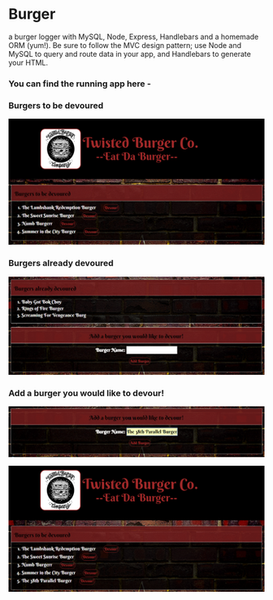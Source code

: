 # Burger
a burger logger with MySQL, Node, Express, Handlebars and a homemade ORM (yum!). Be sure to follow the MVC design pattern; use Node and MySQL to query and route data in your app, and Handlebars to generate your HTML.

<H3>You can find the running app here -  </H3>

<H3> Burgers to be devoured </H3>

![1](screenshots/1.PNG?raw=true "1")

<H3> Burgers already devoured </H3>

![2](screenshots/2.PNG?raw=true "2")

<H3> Add a burger you would like to devour! </H3>

![3](screenshots/3.PNG?raw=true "3")

![4](screenshots/4.PNG?raw=true "4")

